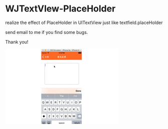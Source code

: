 # WJTextVIew-PlaceHolder

realize the effect of PlaceHolder in UITextView just like textfield.placeHolder

send email to me if you find some bugs.

Thank you!

![](https://github.com/wwj405098620/Images/blob/master/WJTextView.gif)

